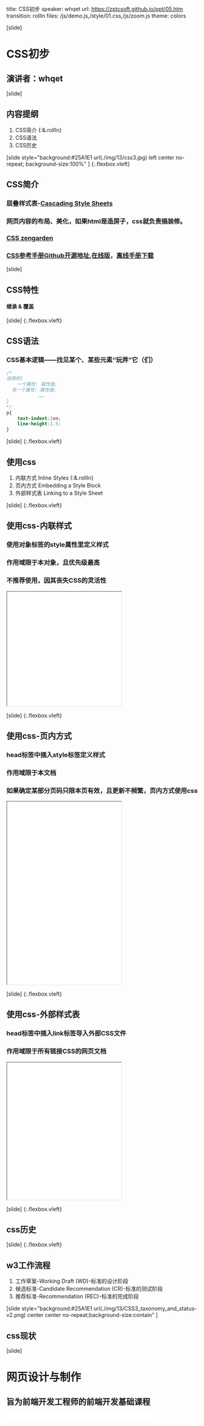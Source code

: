 title: CSS初步
speaker: whqet
url: https://zptcsoft.github.io/ppt/05.htm
transition: rollIn
files: /js/demo.js,/style/01.css,/js/zoom.js
theme: colors

[slide]
# CSS初步
## 演讲者：whqet

[slide]
## 内容提纲
1. CSS简介 {:&.rollIn}
2. CSS语法
3. CSS历史

[slide style="background:#25A1E1 url(./img/13/css3.jpg) left center no-repeat; background-size:100%" ] {:.flexbox.vleft}
## CSS简介
### 层叠样式表-[Cascading Style Sheets](//)
### 网页内容的布局、美化，如果html是造房子，css就负责搞装修。
### [CSS zengarden](//www.csszengarden.com/)
### [CSS参考手册Github开源地址](//github.com/doyoe/css-handbook),[在线版](//zptcsoft.github.io/css3/)，[离线手册下载](//css.doyoe.com/css.chm)

[slide]
## CSS特性
#### 继承 & 覆盖


[slide] {:.flexbox.vleft}
## CSS语法
### CSS基本逻辑——找见某个、某些元素“玩弄”它（们）
```css
/*
选择符{
	一个属性: 属性值;
  另一个属性: 属性值;
            ……
}
*/
p{
	text-indent:2em;
	line-height:1.5;
}
```

[slide] {:.flexbox.vleft}

## 使用css
1. 内联方式 Inline Styles {:&.rollIn}
2. 页内方式 Embedding a Style Block
3. 外部样式表 Linking to a Style Sheet

[slide] {:.flexbox.vleft}
## 使用css-内联样式
### 使用对象标签的style属性里定义样式
### 作用域限于本对象，且优先级最高
### 不推荐使用，因其丧失CSS的灵活性
<iframe src="/demos/editor.html?file=inline" style="height:300px;"></iframe>

[slide] {:.flexbox.vleft}
## 使用css-页内方式
### head标签中插入style标签定义样式
### 作用域限于本文档
### 如果确定某部分页码只限本页有效，且更新不频繁，页内方式使用css
<iframe src="/demos/editor.html?file=style" style="height:480px;"></iframe>

[slide] {:.flexbox.vleft}
## 使用css-外部样式表
### head标签中插入link标签导入外部CSS文件
### 作用域限于所有链接CSS的网页文档
<iframe src="/demos/editor.html?file=linkcss" style="height:360px;"></iframe>

[slide] {:.flexbox.vleft}
## css历史


[slide] {:.flexbox.vleft}
## w3工作流程
1. 工作草案-Working Draft (WD)-标准的设计阶段
2. 候选标准-Candidate Recommendation (CR)-标准的测试阶段
3. 推荐标准-Recommendation (REC)-标准的完成阶段

[slide style="background:#25A1E1 url(./img/13/CSS3_taxonomy_and_status-v2.png) center center no-repeat;background-size:contain" ] 
## css现状


[slide]
# 网页设计与制作
## 旨为前端开发工程师的前端开发基础课程
<small style="vertical-align:middle;display:inline-block"><iframe src="//ghbtns.com/github-btn.html?user=zptcsoft&repo=zptcsoft.github.io&type=star&count=true" allowtransparency="true" frameborder="0" scrolling="0" width="100" height="20" style="width:110px;height:20px;  background-color: transparent;"></iframe><iframe src="//ghbtns.com/github-btn.html?user=zptcsoft&repo=zptcsoft.github.io&type=fork&count=true" allowtransparency="true" frameborder="0" scrolling="0" width="100" height="20" style="width:110px;height:20px;  background-color: transparent;"></iframe><iframe src="//ghbtns.com/github-btn.html?user=zptcsoft&repo=zptcsoft.github.io&type=follow&count=false" allowtransparency="true" frameborder="0" scrolling="0" width="170" height="20" style="width:170px;height:20px;  background-color: transparent;"></iframe></small>